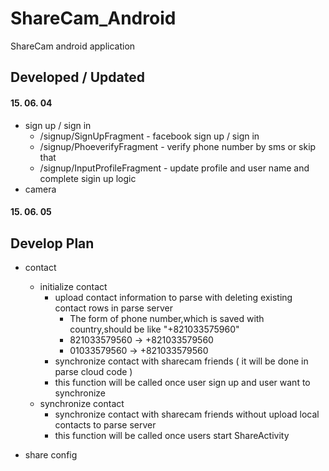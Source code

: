 # ShareCam_Android

ShareCam android application

## Developed / Updated
#### 15. 06. 04
- sign up / sign in 
  - /signup/SignUpFragment - facebook sign up / sign in 
  - /signup/PhoeverifyFragment - verify phone number by sms or skip that
  - /signup/InputProfileFragment - update profile and user name and complete sigin up logic 
- camera

#### 15. 06. 05



## Develop Plan
- contact
  - initialize contact    
    - upload contact information to parse with deleting existing contact rows in parse server
      - The form of phone number,which is saved with country,should be like "+821033575960"
      - 821033579560 -> +821033579560
      - 01033579560 -> +821033579560
    - synchronize contact with sharecam friends ( it will be done in parse cloud code )
    - this function will be called once user sign up and user want to synchronize
  - synchronize contact
    - synchronize contact with sharecam friends without upload local contacts to parse server 
    - this function will be called once users start ShareActivity 
  
- share config




